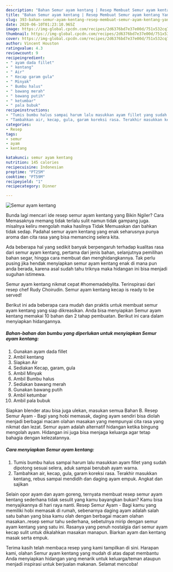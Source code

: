 ```yaml
---
description: "Bahan Semur ayam kentang | Resep Membuat Semur ayam kentang Yang Lezat"
title: "Bahan Semur ayam kentang | Resep Membuat Semur ayam kentang Yang Lezat"
slug: 393-bahan-semur-ayam-kentang-resep-membuat-semur-ayam-kentang-yang-lezat
date: 2020-06-10T01:23:10.965Z
image: https://img-global.cpcdn.com/recipes/2d6376bd7e37e00d/751x532cq70/semur-ayam-kentang-foto-resep-utama.jpg
thumbnail: https://img-global.cpcdn.com/recipes/2d6376bd7e37e00d/751x532cq70/semur-ayam-kentang-foto-resep-utama.jpg
cover: https://img-global.cpcdn.com/recipes/2d6376bd7e37e00d/751x532cq70/semur-ayam-kentang-foto-resep-utama.jpg
author: Vincent Houston
ratingvalue: 4.3
reviewcount: 9
recipeingredient:
- " ayam dada fillet"
- " kentang"
- " Air"
- " Kecap garam gula"
- " Minyak"
- " Bumbu halus"
- " bawang merah"
- " bawang putih"
- " ketumbar"
- " pala bubuk"
recipeinstructions:
- "Tumis bumbu halus sampai harum lalu masukkan ayam fillet yang sudah dipotong sesuai selera, aduk sampai berubah ayam warna."
- "Tambahkan air, kecap, gula, garam koreksi rasa. Terakhir masukkan kentang, rebus sampai mendidih dan daging ayam empuk. Angkat dan sajikan"
categories:
- Resep
tags:
- semur
- ayam
- kentang

katakunci: semur ayam kentang 
nutrition: 145 calories
recipecuisine: Indonesian
preptime: "PT25M"
cooktime: "PT59M"
recipeyield: "1"
recipecategory: Dinner

---
```



![Semur ayam kentang](https://img-global.cpcdn.com/recipes/2d6376bd7e37e00d/751x532cq70/semur-ayam-kentang-foto-resep-utama.jpg)

Bunda lagi mencari ide resep semur ayam kentang yang Bikin Ngiler? Cara Memasaknya memang tidak terlalu sulit namun tidak gampang juga. misalnya keliru mengolah maka hasilnya Tidak Memuaskan dan bahkan tidak sedap. Padahal semur ayam kentang yang enak seharusnya punya aroma dan cita rasa yang bisa memancing selera kita.

Ada beberapa hal yang sedikit banyak berpengaruh terhadap kualitas rasa dari semur ayam kentang, pertama dari jenis bahan, selanjutnya pemilihan bahan segar, hingga cara membuat dan menghidangkannya. Tak perlu pusing jika hendak menyiapkan semur ayam kentang enak di mana pun anda berada, karena asal sudah tahu triknya maka hidangan ini bisa menjadi suguhan istimewa.

Semur ayam kentang nikmat cepat #homemadebylita. Terinspirasi dari resep chef Rudy Choirudin. Semur ayam kentang kecap is ready to be served!


Berikut ini ada beberapa cara mudah dan praktis untuk membuat semur ayam kentang yang siap dikreasikan. Anda bisa menyiapkan Semur ayam kentang memakai 10 bahan dan 2 tahap pembuatan. Berikut ini cara dalam menyiapkan hidangannya.

<!--inarticleads1-->

##### Bahan-bahan dan bumbu yang diperlukan untuk menyiapkan Semur ayam kentang:

1. Gunakan  ayam dada fillet
1. Ambil  kentang
1. Siapkan  Air
1. Sediakan  Kecap, garam, gula
1. Ambil  Minyak
1. Ambil  Bumbu halus
1. Sediakan  bawang merah
1. Gunakan  bawang putih
1. Ambil  ketumbar
1. Ambil  pala bubuk


Siapkan blender atau bisa juga ulekan, masukan semua Bahan B. Resep Semur Ayam - Bagi yang hobi memasak, daging ayam sendiri bisa diolah menjadi berbagai macam olahan masakan yang mempunyai cita rasa yang nikmat dan lezat. Semur ayam adalah alternatif hidangan ketika bingung mengolah ayam. Hidangan ini juga bisa menjaga keluarga agar tetap bahagia dengan kelezatannya. 

<!--inarticleads2-->

##### Cara menyiapkan Semur ayam kentang:

1. Tumis bumbu halus sampai harum lalu masukkan ayam fillet yang sudah dipotong sesuai selera, aduk sampai berubah ayam warna.
1. Tambahkan air, kecap, gula, garam koreksi rasa. Terakhir masukkan kentang, rebus sampai mendidih dan daging ayam empuk. Angkat dan sajikan


Selain opor ayam dan ayam goreng, ternyata membuat resep semur ayam kentang sederhana tidak sesulit yang kamu bayangkan bukan? Kamu bisa menyajikannya di hari raya nanti. Resep Semur Ayam - Bagi kamu yang memiliki hobi memasak di rumah, sebenarnya daging ayam adalah salah satu bahan yang bisa kamu olah dengan berbagai macam olahan masakan..resep semur tahu sederhana, sebetulnya mirip dengan semur ayam kentang yang satu ini. Rasanya yang penuh nostalgia dari semur ayam kecap sulit untuk dikalahkan masakan manapun. Biarkan ayam dan kentang masak serta empuk. 

Terima kasih telah membaca resep yang kami tampilkan di sini. Harapan kami, olahan Semur ayam kentang yang mudah di atas dapat membantu Anda menyiapkan hidangan yang menarik untuk keluarga/teman ataupun menjadi inspirasi untuk berjualan makanan. Selamat mencoba!
